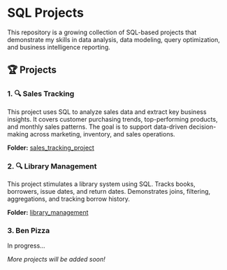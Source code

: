 ﻿# SQL Projects

This repository is a growing collection of SQL-based projects that demonstrate my skills in data analysis, data modeling, query optimization, and business intelligence reporting.

## 🏆 Projects

### 1. 🔍 **Sales Tracking**

This project uses SQL to analyze sales data and extract key business insights. It covers customer purchasing trends, top-performing products, and monthly sales patterns. The goal is to support data-driven decision-making across marketing, inventory, and sales operations.

**Folder:** [sales_tracking_project](./sales_tracking_project)

### 2. 🔍 **Library Management**
This project stimulates a library system using SQL. Tracks books, borrowers, issue dates, and return dates. Demonstrates joins, filtering, aggregations, and tracking borrow history.

**Folder:** [library_management](./library_management)

### 3. **Ben Pizza**
In progress...

_More projects will be added soon!_
